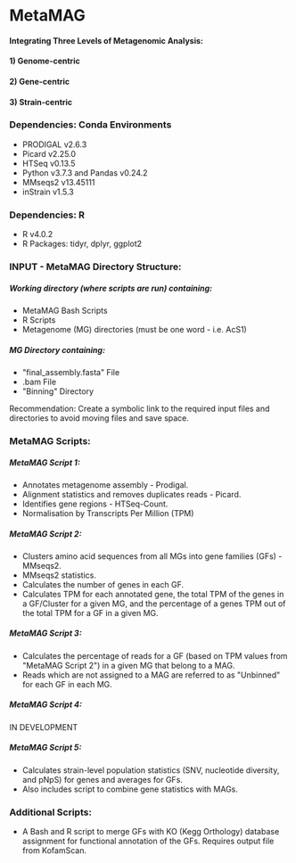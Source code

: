 # **MetaMAG**
#### Integrating Three Levels of Metagenomic Analysis: 
#### 1) Genome-centric
#### 2) Gene-centric
#### 3) Strain-centric


### **Dependencies: Conda Environments**
* PRODIGAL v2.6.3
* Picard v2.25.0
* HTSeq v0.13.5
* Python v3.7.3 and Pandas v0.24.2
* MMseqs2 v13.45111
* inStrain v1.5.3
### **Dependencies: R**
* R v4.0.2
* R Packages: tidyr, dplyr, ggplot2


### **INPUT - MetaMAG Directory Structure:**
##### Working directory (where scripts are run) containing:
* MetaMAG Bash Scripts
* R Scripts
* Metagenome (MG) directories (must be one word - i.e. AcS1)
##### MG Directory containing:
* "final_assembly.fasta" File
* .bam File
* "Binning" Directory

Recommendation: Create a symbolic link to the required input files and directories to avoid moving files and save space.


### **MetaMAG Scripts:**

##### MetaMAG Script 1:
* Annotates metagenome assembly - Prodigal.
* Alignment statistics and removes duplicates reads - Picard.
* Identifies gene regions - HTSeq-Count.
* Normalisation by Transcripts Per Million (TPM)

##### MetaMAG Script 2:
* Clusters amino acid sequences from all MGs into gene families (GFs) - MMseqs2.
* MMseqs2 statistics.
* Calculates the number of genes in each GF.
* Calculates TPM for each annotated gene, the total TPM of the genes in a GF/Cluster for a given MG, and the percentage of a genes TPM out of the total TPM for a GF in a given MG. 

##### MetaMAG Script 3:
* Calculates the percentage of reads for a GF (based on TPM values from "MetaMAG Script 2") in a given MG that belong to a MAG. 
* Reads which are not assigned to a MAG are referred to as "Unbinned" for each GF in each MG.

##### MetaMAG Script 4:
IN DEVELOPMENT

##### MetaMAG Script 5:
* Calculates strain-level population statistics (SNV, nucleotide diversity, and pNpS) for genes and averages for GFs.
* Also includes script to combine gene statistics with MAGs.


### **Additional Scripts:**
* A Bash and R script to merge GFs with KO (Kegg Orthology) database assignment for functional annotation of the GFs. Requires output file from KofamScan.
